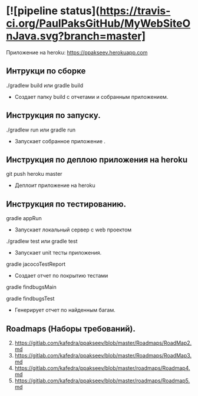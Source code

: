 [![pipeline status](https://travis-ci.org/PaulPaksGitHub/MyWebSiteOnJava.svg?branch=master]
=============
Приложение на heroku: https://ppakseev.herokuapp.com

Интрукци по сборке
-------------
./gradlew build
или
gradle build
- Создает папку build с отчетами и собранным приложением. 

Инструкция по запуску.
-------------
./gradlew run или gradle run 
- Запускает собранное приложение .

Инструкция по деплою приложения на heroku
-------------
git push heroku master
- Деплоит приложение на heroku

Инструкция по тестированию.
-------------
gradle appRun
- Запускает локальный сервер с web проектом

./gradlew test или gradle test
- Запускает unit тесты приложения. 

gradle jacocoTestReport
- Создает отчет по покрытию тестами

gradle findbugsMain

gradle findbugsTest
- Генерирует отчет по найденным багам.

Roadmaps (Наборы требований).
-------------
2. https://gitlab.com/kafedra/ppakseev/blob/master/Roadmaps/RoadMap2.md
3. https://gitlab.com/kafedra/ppakseev/blob/master/Roadmaps/RoadMap3.md
4. https://gitlab.com/kafedra/ppakseev/blob/master/roadmaps/Roadmap4.md
5. https://gitlab.com/kafedra/ppakseev/blob/master/roadmaps/Roadmap5.md